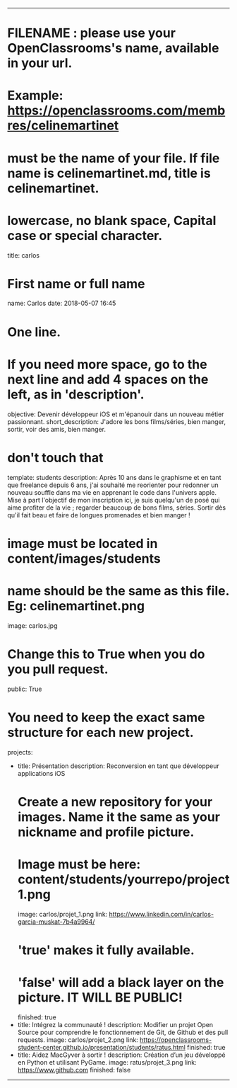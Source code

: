 ---

# FILENAME : please use your OpenClassrooms's name, available in your url.
# Example: https://openclassrooms.com/membres/celinemartinet
# must be the name of your file. If file name is celinemartinet.md, title is celinemartinet.
# lowercase, no blank space, Capital case or special character.
title: carlos

# First name or full name
name: Carlos
date: 2018-05-07 16:45

# One line.
# If you need more space, go to the next line and add 4 spaces on the left, as in 'description'.
objective: Devenir développeur iOS et m'épanouir dans un nouveau métier passionnant.
short_description: J'adore les bons films/séries, bien manger, sortir, voir des amis, bien manger. 

# don't touch that
template: students
description:
    Après 10 ans dans le graphisme et en tant que freelance depuis 6 ans, j'ai souhaité me reorienter pour redonner un nouveau souffle dans ma vie en apprenant le code dans l'univers apple. Mise à part l'objectif de mon inscription ici, je suis quelqu'un de posé qui aime profiter de la vie ; regarder beaucoup de bons films, séries. Sortir dès qu'il fait beau et faire de longues promenades et bien manger ! 

# image must be located in content/images/students
# name should be the same as this file. Eg: celinemartinet.png
image: carlos.jpg

# Change this to True when you do you pull request.
public: True

# You need to keep the exact same structure for each new project.
projects:
  - title: Présentation
    description: Reconversion en tant que développeur applications iOS
    # Create a new repository for your images. Name it the same as your nickname and profile picture.
    # Image must be here: content/students/yourrepo/project1.png
    image: carlos/projet_1.png
    link: https://www.linkedin.com/in/carlos-garcia-muskat-7b4a9964/
    # 'true' makes it fully available.
    # 'false' will add a black layer on the picture. IT WILL BE PUBLIC!
    finished: true
  - title: Intégrez la communauté !
    description: Modifier un projet Open Source pour comprendre le fonctionnement de Git, de Github et des pull requests. 
    image: carlos/projet_2.png
    link: https://openclassrooms-student-center.github.io/presentation/students/ratus.html
    finished: true
  - title: Aidez MacGyver à sortir !
    description: Création d’un jeu développé en Python et utilisant PyGame.
    image: ratus/projet_3.png
    link: https://www.github.com
    finished: false
---
